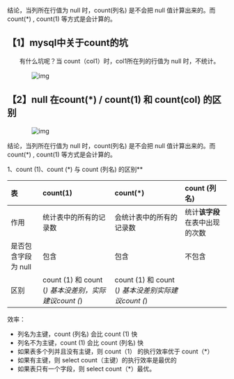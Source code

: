 结论，当列所在行值为 null 时，count(列名) 是不会把 null 值计算出来的。而count(*) , count(1) 等方式是会计算的。

## 【1】mysql中关于count的坑

　　有什么坑呢？当 count（col1）时，col1所在列的行值为 null 时，不统计。

　　　　![img](https://img2018.cnblogs.com/i1/1302413/202001/1302413-20200115111416496-1606428347.png)

##  【2】null 在count(*) / count(1) 和 count(col) 的区别

　　　　![img](https://img2018.cnblogs.com/i1/1302413/202001/1302413-20200115111855063-1481724705.png)

结论，当列所在行值为 null 时，count(列名) 是不会把 null 值计算出来的。而count(*) , count(1) 等方式是会计算的。



1、count (1)、count (*) 与 count (列名) 的区别**



| 表                  | count(1)                                             | count(*)                                           | count (列名)                   |
| :------------------ | :--------------------------------------------------- | :------------------------------------------------- | :----------------------------- |
| 作用                | 统计表中的所有的记录数                               | 会统计表中的所有的记录数                           | 统计**该字段**在表中出现的次数 |
| 是否包含字段为 null | 包含                                                 | 包含                                               | 不包含                         |
| 区别                | count (1) 和 count (*) 基本没差别，实际建议count (*) | count (1) 和 count (*) 基本没差别实际建议count (*) |                                |

效率：

- 列名为主键，count (列名) 会比 count (1) 快
- 列名不为主键，count (1) 会比 count (列名) 快
- 如果表多个列并且没有主键，则 count（1） 的执行效率优于 count（*）
- 如果有主键，则 select count（主键）的执行效率是最优的
- 如果表只有一个字段，则 select count（*）最优。

